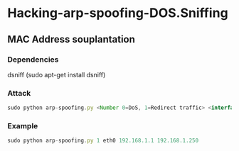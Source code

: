 # Hacking-arp-spoofing-DOS.Sniffing
## MAC Address souplantation
### Dependencies
dsniff (sudo apt-get install dsniff)
### Attack
```javascript
sudo python arp-spoofing.py <Number 0=DoS, 1=Redirect traffic> <interface> <gateway> <victim>
```
### Example
```javascript
sudo python arp-spoofing.py 1 eth0 192.168.1.1 192.168.1.250
```
